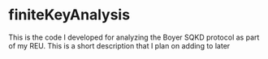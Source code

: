# finiteKeyAnalysis
This is the code I developed for analyzing the Boyer SQKD protocol as part of my REU. This is a short description that I plan on adding to later
